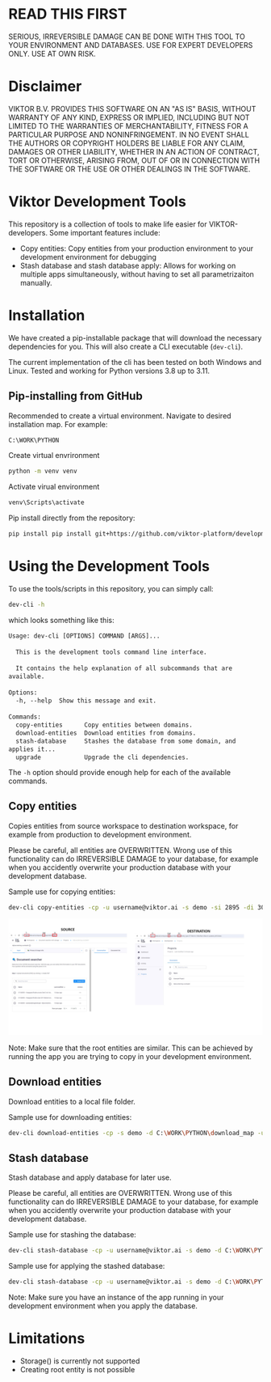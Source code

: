 # READ THIS FIRST
SERIOUS, IRREVERSIBLE DAMAGE CAN BE DONE WITH THIS TOOL TO YOUR ENVIRONMENT AND DATABASES.
USE FOR EXPERT DEVELOPERS ONLY. USE AT OWN RISK. 

# Disclaimer
VIKTOR B.V. PROVIDES THIS SOFTWARE ON AN "AS IS" BASIS, WITHOUT WARRANTY OF ANY KIND, EXPRESS OR IMPLIED, INCLUDING BUT
NOT LIMITED TO THE WARRANTIES OF MERCHANTABILITY, FITNESS FOR A PARTICULAR PURPOSE AND NONINFRINGEMENT. IN NO EVENT
SHALL THE AUTHORS OR COPYRIGHT HOLDERS BE LIABLE FOR ANY CLAIM, DAMAGES OR OTHER LIABILITY, WHETHER IN AN ACTION OF
CONTRACT, TORT OR OTHERWISE, ARISING FROM, OUT OF OR IN CONNECTION WITH THE SOFTWARE OR THE USE OR OTHER DEALINGS IN THE
SOFTWARE.

# Viktor Development Tools
This repository is a collection of tools to make life easier for VIKTOR-developers. Some important features include:

- Copy entities: Copy entities from your production environment to your development environment for debugging
- Stash database and stash database apply: Allows for working on multiple apps simultaneously, without having to set all 
parametrizaiton manually.

# Installation
We have created a pip-installable package that will download the necessary dependencies for you. This will also create a
CLI executable (`dev-cli`).

The current implementation of the cli has been tested on both Windows and Linux. Tested and working for Python versions 3.8 up to 3.11.

## Pip-installing from GitHub
Recommended to create a virtual environment. Navigate to desired installation map. For example:

```bash
C:\WORK\PYTHON
```

Create virtual envrironment
```bash
python -m venv venv
```

Activate virual environment
```bash
venv\Scripts\activate
```

Pip install directly from the repository:
```bash
pip install pip install git+https://github.com/viktor-platform/development-tools.git
```

# Using the Development Tools
To use the tools/scripts in this repository, you can simply call:
```bash
dev-cli -h
```
which looks something like this:
```commandline
Usage: dev-cli [OPTIONS] COMMAND [ARGS]...

  This is the development tools command line interface.

  It contains the help explanation of all subcommands that are available.

Options:
  -h, --help  Show this message and exit.

Commands:
  copy-entities      Copy entities between domains.
  download-entities  Download entities from domains.
  stash-database     Stashes the database from some domain, and applies it...
  upgrade            Upgrade the cli dependencies.
```

The `-h` option should provide enough help for each of the available commands.

## Copy entities
Copies entities from source workspace to destination workspace, for example from production to development environment. 

Please be careful, all entities are OVERWRITTEN. Wrong use of this functionality can do IRREVERSIBLE DAMAGE to your database, for example when you accidently overwrite your production database with your development database.

Sample use for copying entities:
```bash
dev-cli copy-entities -cp -u username@viktor.ai -s demo -si 2895 -di 3021 -sw 120 -dw 55
```
![](resources/copy_entities_example.jpg)

Note:
Make sure that the root entities are similar. This can be achieved by running the app you are trying to copy in 
your development environment.

## Download entities
Download entities to a local file folder.

Sample use for downloading entities:
```bash
dev-cli download-entities -cp -s demo -d C:\WORK\PYTHON\download_map -u username@viktor.ai -etn 'Projects' -sw 55
```
## Stash database
Stash database and apply database for later use.

Please be careful, all entities are OVERWRITTEN. Wrong use of this functionality can do IRREVERSIBLE DAMAGE to your database, for example when you accidently overwrite your production database with your development database.


Sample use for stashing the database:
```bash
dev-cli stash-database -cp -u username@viktor.ai -s demo -d C:\WORK\PYTHON\download_map -f dev-environment.json -sw 55
```

Sample use for applying the stashed database:
```bash
dev-cli stash-database -cp -u username@viktor.ai -s demo -d C:\WORK\PYTHON\download_map -f dev-environment.json -sw 55 --apply
```
Note: Make sure you have an instance of the app running in your development environment when you apply the database.


# Limitations
- Storage() is currently not supported
- Creating root entity is not possible
